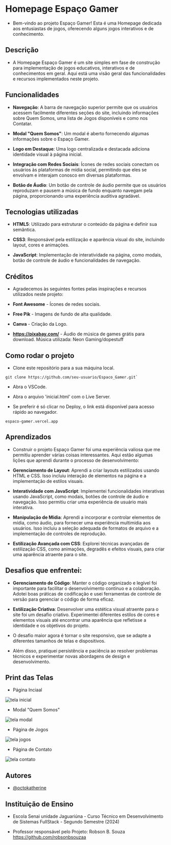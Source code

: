 # Homepage Espaço Gamer

- Bem-vindo ao projeto Espaço Gamer! Esta é uma Homepage dedicada aos entusiastas de jogos, oferecendo alguns jogos interativos e de conhecimento.

## Descrição

- A Homepage Espaço Gamer é um site simples em fase de construção para implementação de jogos educativos, interativos e de conhecimentos em geral. Aqui está uma visão geral das funcionalidades e recursos implementados neste projeto.

## Funcionalidades

- **Navegação**: A barra de navegação superior permite que os usuários acessem facilmente diferentes seções do site, incluindo informações sobre Quem Somos, uma lista de Jogos disponíveis e como nos Contatar.

- **Modal "Quem Somos"**: Um modal é aberto fornecendo algumas informações sobre o Espaço Gamer.

- **Logo em Destaque**: Uma logo centralizada e destacada adiciona identidade visual à página inicial.

- **Integração com Redes Sociais**: Ícones de redes sociais conectam os usuários às plataformas de mídia social, permitindo que eles se envolvam e interajam conosco em diversas plataformas.

- **Botão de Áudio**: Um botão de controle de áudio permite que os usuários reproduzam e pausem a música de fundo enquanto navegam pela página, proporcionando uma experiência auditiva agradável.

## Tecnologias utilizadas

- **HTML5**: Utilizado para estruturar o conteúdo da página e definir sua semântica.

- **CSS3**: Responsável pela estilização e aparência visual do site, incluindo layout, cores e animações.

- **JavaScript**: Implementação de interatividade na página, como modais, botão de controle de áudio e funcionalidades de navegação.
## Créditos

- Agradecemos às seguintes fontes pelas inspirações e recursos utilizados neste projeto:

- **Font Awesome** - Ícones de redes sociais.

- **Free Pik** - Imagens de fundo de alta qualidade.

- **Canva** - Criação da Logo.

- **https://pixabay.com/** - Áudio de música de games grátis para download. Música utilizada: Neon Gaming/dopestuff

## Como rodar o projeto

- Clone este repositório para a sua máquina local.

```
git clone https://github.com/seu-usuario/Espaco_Gamer.git`
```

- Abra o VSCode.

- Abra o arquivo 'inicial.html' com o Live Server.

- Se preferir é só clicar no Deploy, o link está disponível para acesso rápido ao navegador.

```
espaco-gamer.vercel.app
```
## Aprendizados

- Construir o projeto Espaço Gamer foi uma experiência valiosa que me permitiu aprender várias coisas interessantes. Aqui estão algumas lições que aprendi durante o processo de desenvolvimento:

- **Gerenciamento de Layout**: Aprendi a criar layouts estilizados usando HTML e CSS. Isso incluiu interação de elementos na página e a implementação de estilos visuais.

- **Interatividade com JavaScript**: Implementei funcionalidades interativas usando JavaScript, como modais, botões de controle de áudio e navegação. Isso permitiu criar uma experiência de usuário mais interativa.

- **Manipulação de Mídia**: Aprendi a incorporar e controlar elementos de mídia, como áudio, para fornecer uma experiência multimídia aos usuários. Isso incluiu a seleção adequada de formatos de arquivo e a implementação de controles de reprodução.

- **Estilização Avançada com CSS**: Explorei técnicas avançadas de estilização CSS, como animações, degradês e efeitos visuais, para criar uma aparência atraente para o site.

## Desafios que enfrentei:

- **Gerenciamento de Código**: Manter o código organizado e legível foi importante para facilitar o desenvolvimento contínuo e a colaboração. Adotei boas práticas de codificação e usei ferramentas de controle de versão para gerenciar o código de forma eficaz.

- **Estilização Criativa**: Desenvolver uma estética visual  atraente para o site foi um desafio criativo. Experimentei diferentes estilos de cores e elementos visuais até encontrar uma aparência que refletisse a identidade e os objetivos do projeto.

- O desafio maior agora é tornar o site responsivo, que se adapte a diferentes tamanhos de telas e dispositivos.

-  Além disso, pratiquei persistência e paciência ao resolver problemas técnicos e experimentar novas abordagens de design e desenvolvimento.

## Print das Telas

- Página Inciaal

![tela inicial](https://github.com/Carla-coder/Espaco_Gamer/assets/128012862/168e3f1a-31af-4ea1-9c24-07a99f796d8c)

- Modal "Quem Somos"

![tela modal](https://github.com/Carla-coder/Espaco_Gamer/assets/128012862/0d7b3b1e-57e8-4689-945e-9048017a8fcc)

- Página de Jogos

![tela jogos](https://github.com/Carla-coder/Espaco_Gamer/assets/128012862/4682a2c7-e836-4b1e-bc82-41d7d0c72e83)

- Página de Contato

![tela contato](https://github.com/Carla-coder/Espaco_Gamer/assets/128012862/a5e12cb3-6697-4ce5-86ff-dc35f1409296)

## Autores

- [@octokatherine](https://www.github.com/Carla-coder)


## Instituição de Ensino

- Escola Senai unidade Jaguariúna - Curso Técnico em Desenvolvimento de Sistemas FullStack - Segundo Semestre (2024)

- Professor responsável pelo Projeto: Robson B. Souza https://github.com/robsonbsouzaa
